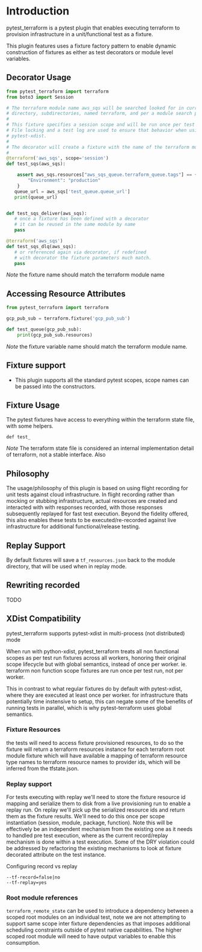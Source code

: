 # Introduction

pytest_terraform is a pytest plugin that enables executing terraform
to provision infrastructure in a unit/functional test as a fixture.

This plugin features uses a fixture factory pattern to enable dynamic
construction of fixtures as either as test decorators or module level
variables.

## Decorator Usage

```python
from pytest_terraform import terraform
from boto3 import Session

# The terraform module name aws_sqs will be searched looked for in current
# directory, subdirectories, named terraform, and per a module search path.
#
# This fixture specifies a session scope and will be run once per test run.
# File locking and a test log are used to ensure that behavior when using
# pytest-xdist.
#
# The decorator will create a fixture with the name of the terraform module
#
@terraform('aws_sqs', scope='session')
def test_sqs(aws_sqs):

    assert aws_sqs.resources["aws_sqs_queue.terraform_queue.tags"] == {
        "Environment": "production"
    }
   queue_url = aws_sqs['test_queue.queue_url']
   print(queue_url)


def test_sqs_deliver(aws_sqs):
   # once a fixture has been defined with a decorator
   # it can be reused in the same module by name
   pass

@terraform('aws_sqs')
def test_sqs_dlq(aws_sqs):
   # or referenced again via decorator, if redefined
   # with decorator the fixture parameters much match.
   pass
```

*Note* the fixture name should match the terraform module name


## Accessing Resource Attributes

```python
from pytest_terraform import terraform

gcp_pub_sub = terraform.fixture('gcp_pub_sub')

def test_queue(gcp_pub_sub):
	print(gcp_pub_sub.resources)
```

*Note* the fixture variable name should match the terraform module name.


## Fixture support

- This plugin supports all the standard pytest scopes, scope names can
  be passed into the constructors.

## Fixture Usage

The pytest fixtures have access to everything within the terraform
state file, with some helpers.

```
def test_

```

*Note* The terraform state file is considered an internal
implementation detail of terraform, not a stable interface. Also

## Philosophy

The usage/philosophy of this plugin is based on using flight recording
for unit tests against cloud infrastructure. In flight recording rather
than mocking or stubbing infrastructure, actual resources are created
and interacted with with responses recorded, with those responses
subsequently replayed for fast test execution. Beyond the fidelity
offered, this also enables these tests to be executed/re-recorded against
live infrastructure for additional functional/release testing.

## Replay Support

By default fixtures will save a `tf_resources.json` back to the module
directory, that will be used when in replay mode.

## Rewriting recorded

TODO

## XDist Compatibility

pytest_terraform supports pytest-xdist in multi-process (not distributed)
mode

When run with python-xdist, pytest_terraform treats all non functional
scopes as per test run fixtures across all workers, honoring their
original scope lifecycle but with global semantics, instead of once
per worker. ie. terraform non function scope fixtures are run once
per test run, not per worker.

This in contrast to what regular fixtures do by default with
pytest-xdist, where they are executed at least once per worker. for
infrastructure thats potentially time instensive to setup, this can
negate some of the benefits of running tests in parallel, which is
why pytest-terraform uses global semantics.


### Fixture Resources

the tests will need to access fixture provisioned resources, to do so
the fixture will return a terraform resources instance for each
terraform root module fixture which will have available a mapping of
terraform resource type names to terraform resource names to provider
ids, which will be inferred from the tfstate.json.

### Replay support

For tests executing with replay we'll need to store the fixture
resource id mapping and serialize them to disk from a live
provisioning run to enable a replay run. On replay we'll pick up the
serialized resource ids and return them as the fixture results. We'll
need to do this once per scope instantiation (session, module,
package, function). Note this will be effectively be an independent
mechanism from the existing one as it needs to handled pre test
execution, where as the current record/replay mechanism is done within
a test execution. Some of the DRY violation could be addressed by
refactoring the existing mechanisms to look at fixture decorated
attribute on the test instance.

Configuring record vs replay

```
--tf-record=false|no
--tf-replay=yes
```

### Root module references

`terraform_remote_state` can be used to introduce a dependency between
a scoped root modules on an individual test, note we are not
attempting to support same scope inter fixture dependencies as that
imposes additional scheduling constraints outside of pytest native
capabilities. The higher scoped root module will need to have output
variables to enable this consumption.



